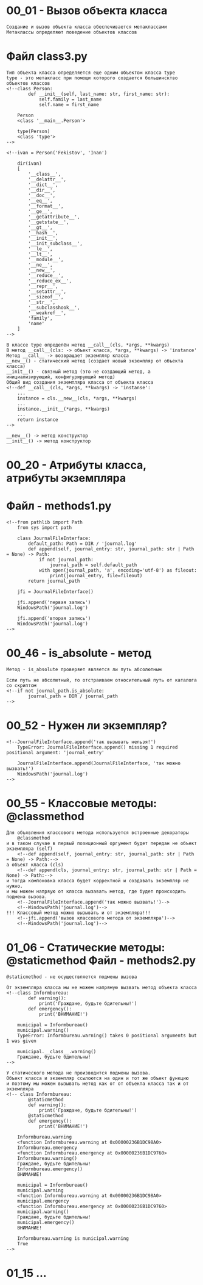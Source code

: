 # 00_01 - Вызов объекта класса

    Создание и вызов объекта класса обеспечивается метаклассами
    Метаклассы определяют поведение объектов классов
    
# Файл class3.py

    Тип объекта класса определяется еще одним объектом класса type
    type - это метакласс при помощи которого создается большинсктво объектов классов
    <!--class Person:
            def __init__(self, last_name: str, first_name: str):
                self.family = last_name
                self.name = first_name
                
        Person
        <class '__main__.Person'>
        
        type(Person)
        <class 'type'> 
    -->
    
    <!--ivan = Person('Fekistov', 'Inan')
        
        dir(ivan)
        [   
            '__class__',
            '__delattr__',
            '__dict__',
            '__dir__',
            '__doc__',
            '__eq__',
            '__format__',
            '__ge__',
            '__getattribute__',
            '__getstate__',
            '__gt__',
            '__hash__',
            '__init__',
            '__init_subclass__',
            '__le__',
            '__lt__',
            '__module__',
            '__ne__',
            '__new__',
            '__reduce__',
            '__reduce_ex__',
            '__repr__',
            '__setattr__',
            '__sizeof__',
            '__str__',
            '__subclasshook__',
            '__weakref__',
            'family',
            'name'
        ]
    -->
    
    В классе type определён метод __call__(cls, *args, **kwargs)
    В метод __call__(cls: -> объект класса, *args, **kwargs) -> 'instance'
    Метод __call__ -> возвращает экземпляр класса
    __new__() - статический метод (создает новый экземпляр от объекта класса)
    __init__() - связный метод (это не создающий метод, а инициализирующий, конфигурирующий метод)
    Общий вид создания экземпляра класса от объекта класса
    <!--def __call__(cls, *args, **kwargs) -> 'instanse':
        ...
        instance = cls.__new__(cls, *args, **kwargs)
        ...
        instance.__init__(*args, **kwargs)
        ...
        return instance
    -->
    
    __new__() -> метод конструктор
    __init__() -> метод конструктор
    
# 00_20 - Атрибуты класса, атрибуты экземпляра

# Файл - methods1.py

    <!--from pathlib import Path
        from sys import path

        class JournalFileInterface:
            default_path: Path = DIR / 'journal.log'
            def append(self, journal_entry: str, journal_path: str | Path = None) -> Path:
                if not journal_path:
                    journal_path = self.default_path
                with open(journal_path, 'a', encoding='utf-8') as fileout:
                    print(journal_entry, file=fileout)
            return journal_path

        jfi = JournalFileInterface()
        
        jfi.append('первая запись')
        WindowsPath('journal.log')
        
        jfi.append('вторая запись')
        WindowsPath('journal.log')
    -->
    
# 00_46 - is_absolute - метод

    Метод - is_absolute проверяет является ли путь абсолютным
    
    Если путь не абсолютный, то отстраиваем относительный путь от каталога со скриптом
    <!--if not journal_path.is_absolute:
            journal_path = DIR / journal_path
    -->
    
# 00_52 - Нужен ли экземпляр?

    <!--JournalFileInterface.append('так вызывать нельзя!')
        TypeError: JournalFileInterface.append() missing 1 required positional argument: 'journal_entry'

        JournalFileInterface.append(JournalFileInterface, 'так можно вызвать!')
        WindowsPath('journal.log')
    -->
    
# 00_55 - Классовые методы: @classmethod

    Для объявления классового метода используется встроенные декораторы
        @classmethod
    и в таком случае в первый позиционный оргумент будет передан не объект экземпляра (self)
        <!--def append(self, journal_entry: str, journal_path: str | Path = None) -> Path:-->
    а объект класса (cls)
        <!--def append(cls, journal_entry: str, journal_path: str | Path = None) -> Path:-->
    и тогда компоновка класса будет корректной и создавать экземпляр не нужно.
    и мы можем напряую от класса вызавать метод, где будет происходить подмена вызова.
        <!--JournalFileInterface.append('так можно вызвать!')-->
        <!--WindowsPath('journal.log')-->
    !!! Классовый метод можно вызывать и от экземпляра!!! 
        <!--jfi.append('вызов классового метода от экземпляра')-->
        <!--WindowsPath('journal.log')-->
        
# 01_06 - Статические методы: @staticmethod Файл - methods2.py

    @staticmethod - не осуществляется подмены вызова
    
    От экземпляра класса мы не можем напрямую вызвать метод объекта класса
    <!--class Informbureau:
            def warning():
                print('Граждане, будьте бдительны!')
            def emergency():
                print('ВНИМАНИЕ!')
    
        municipal = Informbureau()
        municipal.warning()
        TypeError: Informbureau.warning() takes 0 positional arguments but 1 was given

        municipal.__class__.warning()
        Граждане, будьте бдительны!
    -->
    
    У статического метода не производится подмены вызова.
    Объект класса и экземпляр ссылоются на один и тот же объект функцию
    и поэтому мы можем вызывать метод как от от объекта класса так и от экземпляра
    <!-- class Informbureau:
            @staticmethod
            def warning():
                print('Граждане, будьте бдительны!')
            @staticmethod
            def emergency():
                print('ВНИМАНИЕ!')
    
        Informbureau.warning
        <function Informbureau.warning at 0x00000236B1DC98A0>
        Informbureau.emergency
        <function Informbureau.emergency at 0x00000236B1DC9760>
        Informbureau.warning()
        Граждане, будьте бдительны!
        Informbureau.emergency()
        ВНИМАНИЕ!
    
        municipal = Informbureau()
        municipal.warning
        <function Informbureau.warning at 0x00000236B1DC98A0>
        municipal.emergency
        <function Informbureau.emergency at 0x00000236B1DC9760>
        municipal.warning()
        Граждане, будьте бдительны!
        municipal.emergency()
        ВНИМАНИЕ!
        
        Informbureau.warning is municipal.warning
        True
    -->
    
# 01_15 ...